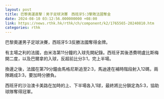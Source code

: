 ```yaml
---
layout: post
title: 巴黎奧運直擊｜男子足球決賽　西班牙5:3擊敗法國奪金
date: 2024-08-10 03:12:56.000000000 +08:00
link: https://news.rthk.hk/rthk/ch/component/k2/1765565-20240810.htm
categories: rthk
---
```


巴黎奧運男子足球決賽，西班牙5:3反勝法國奪得金牌。

有主場之利的法國，由米洛第11分鐘的入球先開紀錄。西班牙其後憑費明盧比斯梅開二度，以及巴爾拿的入球，反超前比分3:1，完上半場。

換邊之後，法國在第79分鐘由馬格尼斯追至2:3，馬迪達在補時階段射入12碼，兩隊踢成3:3，要加時分勝負。

西班牙的沙治澳卡美路在加時的上、下半場各入1球，最終將比分鎖定為5:3，協助球隊奪得冠軍。
